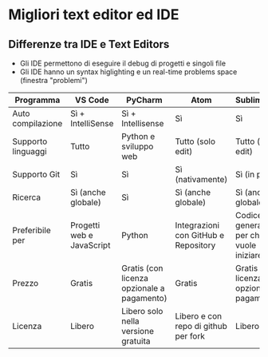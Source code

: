 # Migliori text editor ed IDE

## Differenze tra IDE e Text Editors

- Gli IDE permettono di eseguire il debug di progetti e singoli file
- Gli IDE hanno un syntax higlighting e un real-time problems space (finestra "problemi")

|     Programma               |     VS Code                        |     PyCharm                                         |     Atom                                      |     SublimeText                                     |
|-----------------------------|------------------------------------|-----------------------------------------------------|-----------------------------------------------|-----------------------------------------------------|
|     Auto   compilazione     |     Sì +   IntelliSense            |     Sì +   Intellisense                             |     Sì                                        |     Sì                                              |
|     Supporto   linguaggi    |     Tutto                          |     Python e   sviluppo web                         |     Tutto (solo   edit)                       |     Tutto (solo   edit)                             |
|     Supporto Git            |     Sì                             |     Sì                                              |     Sì (nativamente)                          |     Sì (in parte)                                   |
|     Ricerca                 |     Sì (anche   globale)           |     Sì                                              |     Sì (anche   globale)                      |     Sì (anche   globale)                            |
|     Preferibile   per       |     Progetti web   e JavaScript    |     Python                                          |     Integrazioni   con GitHub e Repository    |     Codice in   generale, per chi vuole iniziare    |
|     Prezzo                  |     Gratis                         |     Gratis (con   licenza opzionale a pagamento)    |     Gratis                                    |     Gratis (con   licenza opzionale a pagamento)    |
|     Licenza                 |     Libero                         |     Libero solo   nella versione gratuita           |     Libero e con   repo di github per fork    |     Libero                                          |
